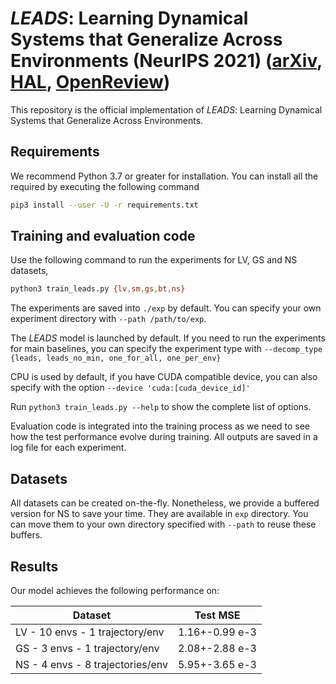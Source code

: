 # *LEADS*: Learning Dynamical Systems that Generalize Across Environments (NeurIPS 2021) ([arXiv](https://arxiv.org/abs/2106.04546), [HAL](https://hal.archives-ouvertes.fr/hal-03261055), [OpenReview](https://openreview.net/forum?id=HD6CxZtbmIx))

This repository is the official implementation of *LEADS*: Learning Dynamical Systems that Generalize Across Environments.

## Requirements

We recommend Python 3.7 or greater for installation. You can install all the required by executing the following command

```bash
pip3 install --user -U -r requirements.txt
```

## Training and evaluation code

Use the following command to run the experiments for LV, GS and NS datasets,

```bash
python3 train_leads.py {lv,sm,gs,bt,ns}
```

The experiments are saved into `./exp` by default. You can specify your own experiment directory with `--path /path/to/exp`.

The *LEADS* model is launched by default. If you need to run the experiments for main baselines, you can specify the experiment type with `--decomp_type {leads, leads_no_min, one_for_all, one_per_env}`

CPU is used by default, if you have CUDA compatible device, you can also specify with the option `--device 'cuda:[cuda_device_id]'`

Run `python3 train_leads.py --help` to show the complete list of options.

Evaluation code is integrated into the training process as we need to see how the test performance evolve during training. All outputs are saved in a log file for each experiment.

## Datasets

All datasets can be created on-the-fly. Nonetheless, we provide a buffered version for NS to save your time. They are available in `exp` directory. You can move them to your own directory specified with `--path` to reuse these buffers.

## Results

Our model achieves the following performance on:

| Dataset            | Test MSE        |
| ------------------ |---------------- |
| LV - 10 envs - 1 trajectory/env   |    1.16+-0.99 e-3        |
| GS - 3 envs - 1 trajectory/env | 2.08+-2.88 e-3|
| NS - 4 envs - 8 trajectories/env | 5.95+-3.65 e-3|
